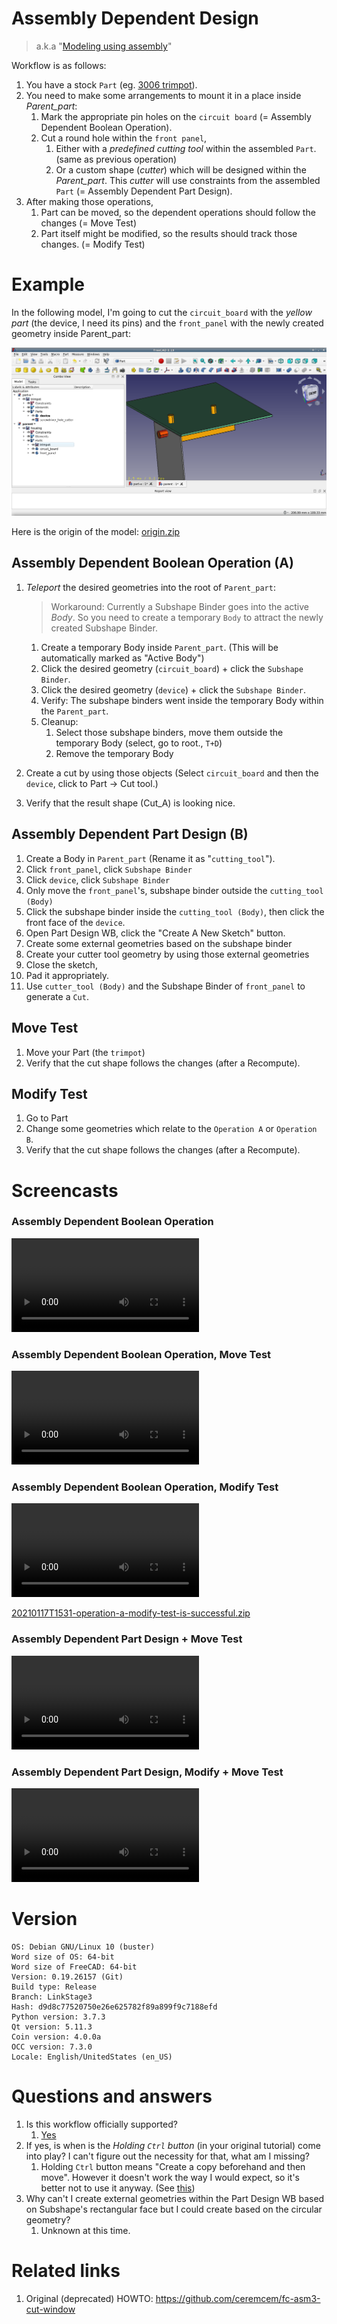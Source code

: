 # Assembly Dependent Design

> a.k.a "[Modeling using assembly](https://github.com/realthunder/FreeCAD_assembly3/wiki/Modeling-using-Assembly)"

Workflow is as follows: 

1. You have a stock `Part` (eg. [3006 trimpot](./3006-trimpot.png)).
2. You need to make some arrangements to mount it in a place inside *Parent_part*: 
    1. Mark the appropriate pin holes on the `circuit board` (= Assembly Dependent Boolean Operation).
    2. Cut a round hole within the `front panel`, 
        1. Either with a *predefined cutting tool* within the assembled `Part`. (same as previous operation)
        2. Or a custom shape (*cutter*) which will be designed within the *Parent_part*. This *cutter* will use constraints from the assembled `Part` (= Assembly Dependent Part Design).
3. After making those operations, 
    1. Part can be moved, so the dependent operations should follow the changes (= Move Test)
    2. Part itself might be modified, so the results should track those changes. (= Modify Test)

# Example

In the following model, I'm going to cut the `circuit_board` with the *yellow part* (the device, I need its pins) and the `front_panel` with the newly created geometry inside Parent_part:

![Banner](./example.png)

Here is the origin of the model: [origin.zip](./origin.zip)

## Assembly Dependent Boolean Operation (A)

1. *Teleport* the desired geometries into the root of `Parent_part`:

    > Workaround: Currently a Subshape Binder goes into the active *Body*. So you need to create a temporary `Body` to attract the newly created Subshape Binder. 
  
   1. Create a temporary Body inside `Parent_part`. (This will be automatically marked as "Active Body")
   2. Click the desired geometry (`circuit_board`) + click the `Subshape Binder`.
   2. Click the desired geometry (`device`) + click the `Subshape Binder`.
   3. Verify: The subshape binders went inside the temporary Body within the `Parent_part`. 
   4. Cleanup:
       1. Select those subshape binders, move them outside the temporary Body (select, go to root., `T+D`) 
       2. Remove the temporary Body
3. Create a cut by using those objects (Select `circuit_board` and then the `device`, click to Part -> Cut tool.)
4. Verify that the result shape (Cut_A) is looking nice. 

## Assembly Dependent Part Design (B)

1. Create a Body in `Parent_part` (Rename it as "`cutting_tool`"). 
2. Click `front_panel`, click `Subshape Binder`
3. Click `device`, click `Subshape Binder`
4. Only move the `front_panel`'s, subshape binder outside the `cutting_tool (Body)` 
5. Click the subshape binder inside the `cutting_tool (Body)`, then click the front face of the `device`. 
6. Open Part Design WB, click the "Create A New Sketch" button. 
7. Create some external geometries based on the subshape binder 
8. Create your cutter tool geometry by using those external geometries
9. Close the sketch, 
10. Pad it appropriately.
11. Use `cutter_tool (Body)` and the Subshape Binder of `front_panel` to generate a `Cut`. 

## Move Test

1. Move your Part (the `trimpot`)
2. Verify that the cut shape follows the changes (after a Recompute). 

## Modify Test

1. Go to Part
2. Change some geometries which relate to the `Operation A` or `Operation B`. 
3. Verify that the cut shape follows the changes (after a Recompute).


# Screencasts

### Assembly Dependent Boolean Operation

![](./operation-a.mp4)

### Assembly Dependent Boolean Operation, Move Test


![](./operation-a--move-test.mp4)


### Assembly Dependent Boolean Operation, Modify Test

![](./operation-a--modify-test.mp4)

[20210117T1531-operation-a-modify-test-is-successful.zip](./20210117T1531-operation-a-modify-test-is-successful.zip)


### Assembly Dependent Part Design + Move Test


![](./operation-b-and-move-test.mp4)


### Assembly Dependent Part Design, Modify + Move Test


![](./operation-b-modify-and-move.mp4)


# Version 

```
OS: Debian GNU/Linux 10 (buster)
Word size of OS: 64-bit
Word size of FreeCAD: 64-bit
Version: 0.19.26157 (Git)
Build type: Release
Branch: LinkStage3
Hash: d9d8c77520750e26e625782f89a899f9c7188efd
Python version: 3.7.3
Qt version: 5.11.3
Coin version: 4.0.0a
OCC version: 7.3.0
Locale: English/UnitedStates (en_US)
```

# Questions and answers

1. Is this workflow officially supported?
   1. [Yes](https://github.com/realthunder/FreeCAD_assembly3/issues/422#issuecomment-763219357) 
2. If yes, is when is the *Holding `Ctrl` button* (in your original tutorial) come into play? I can't figure out the necessity for that, what am I missing?
   1. Holding `Ctrl` button means "Create a copy beforehand and then move". However it doesn't work the way I would expect, so it's better not to use it anyway. (See [this](https://github.com/realthunder/FreeCAD_assembly3/issues/422#issuecomment-769260539)) 
4. Why can't I create external geometries within the Part Design WB based on Subshape's rectangular face but I could create based on the circular geometry? 
   1. Unknown at this time. 

# Related links 

1. Original (deprecated) HOWTO: https://github.com/ceremcem/fc-asm3-cut-window



